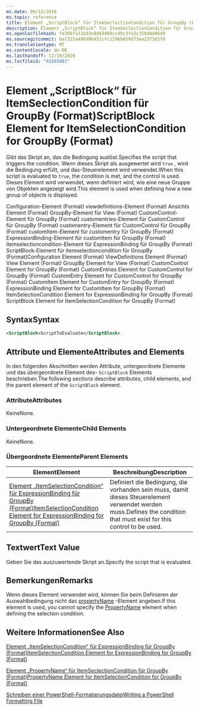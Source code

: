 ```yaml
---
ms.date: 09/13/2016
ms.topic: reference
title: Element „ScriptBlock“ für ItemSeclectionCondition für GroupBy (Format)
description: Element „ScriptBlock“ für ItemSeclectionCondition für GroupBy (Format)
ms.openlocfilehash: fe366fa31b93e8d69409cc49c3fe2c350d4d06d9
ms.sourcegitcommit: ba7315a496986451cfc1296b659d73ea2373d3f0
ms.translationtype: MT
ms.contentlocale: de-DE
ms.lasthandoff: 12/10/2020
ms.locfileid: "92665081"
---
```

# <a name="scriptblock-element-for-itemselectioncondition-for-groupby-format"></a><span data-ttu-id="51c54-103">Element „ScriptBlock“ für ItemSeclectionCondition für GroupBy (Format)</span><span class="sxs-lookup"><span data-stu-id="51c54-103">ScriptBlock Element for ItemSelectionCondition for GroupBy (Format)</span></span>

<span data-ttu-id="51c54-104">Gibt das Skript an, das die Bedingung auslöst.</span><span class="sxs-lookup"><span data-stu-id="51c54-104">Specifies the script that triggers the condition.</span></span> <span data-ttu-id="51c54-105">Wenn dieses Skript als ausgewertet wird `true` , wird die Bedingung erfüllt, und das-Steuerelement wird verwendet.</span><span class="sxs-lookup"><span data-stu-id="51c54-105">When this script is evaluated to `true`, the condition is met, and the control is used.</span></span> <span data-ttu-id="51c54-106">Dieses Element wird verwendet, wenn definiert wird, wie eine neue Gruppe von Objekten angezeigt wird.</span><span class="sxs-lookup"><span data-stu-id="51c54-106">This element is used when defining how a new group of objects is displayed.</span></span>

<span data-ttu-id="51c54-107">Configuration-Element (Format) viewdefinitions-Element (Format) Ansichts Element (Format) GroupBy-Element für View (Format) CustomControl-Element für GroupBy (Format) customentries-Element für CustomControl für GroupBy (Format) customentry-Element für CustomControl für GroupBy (Format) customItem-Element für customentry für GroupBy (Format) ExpressionBinding-Element für customItem für GroupBy (Format) itemselectioncondition-Element für ExpressionBinding für GroupBy (Format) ScriptBlock-Element für itemselectioncondition für GroupBy (Format)</span><span class="sxs-lookup"><span data-stu-id="51c54-107">Configuration Element (Format) ViewDefinitions Element (Format) View Element (Format) GroupBy Element for View (Format) CustomControl Element for GroupBy (Format) CustomEntries Element for CustomControl for GroupBy (Format) CustomEntry Element for CustomControl for GroupBy (Format) CustomItem Element for CustomEntry for GroupBy (Format) ExpressionBinding Element for CustomItem for GroupBy (Format) ItemSelectionCondition Element for ExpressionBinding for GroupBy (Format) ScriptBlock Element for ItemSelectionCondition for GroupBy (Format)</span></span>

## <a name="syntax"></a><span data-ttu-id="51c54-108">Syntax</span><span class="sxs-lookup"><span data-stu-id="51c54-108">Syntax</span></span>

```xml
<ScriptBlock>ScriptToEvaluate</ScriptBlock>
```

## <a name="attributes-and-elements"></a><span data-ttu-id="51c54-109">Attribute und Elemente</span><span class="sxs-lookup"><span data-stu-id="51c54-109">Attributes and Elements</span></span>

<span data-ttu-id="51c54-110">In den folgenden Abschnitten werden Attribute, untergeordnete Elemente und das übergeordnete Element des- `ScriptBlock` Elements beschrieben.</span><span class="sxs-lookup"><span data-stu-id="51c54-110">The following sections describe attributes, child elements, and the parent element of the `ScriptBlock` element.</span></span>

### <a name="attributes"></a><span data-ttu-id="51c54-111">Attribute</span><span class="sxs-lookup"><span data-stu-id="51c54-111">Attributes</span></span>

<span data-ttu-id="51c54-112">Keine</span><span class="sxs-lookup"><span data-stu-id="51c54-112">None.</span></span>

### <a name="child-elements"></a><span data-ttu-id="51c54-113">Untergeordnete Elemente</span><span class="sxs-lookup"><span data-stu-id="51c54-113">Child Elements</span></span>

<span data-ttu-id="51c54-114">Keine</span><span class="sxs-lookup"><span data-stu-id="51c54-114">None.</span></span>

### <a name="parent-elements"></a><span data-ttu-id="51c54-115">Übergeordnete Elemente</span><span class="sxs-lookup"><span data-stu-id="51c54-115">Parent Elements</span></span>

|<span data-ttu-id="51c54-116">Element</span><span class="sxs-lookup"><span data-stu-id="51c54-116">Element</span></span>|<span data-ttu-id="51c54-117">Beschreibung</span><span class="sxs-lookup"><span data-stu-id="51c54-117">Description</span></span>|
|-------------|-----------------|
|[<span data-ttu-id="51c54-118">Element „ItemSelectionCondition“ für ExpressionBinding für GroupBy (Format)</span><span class="sxs-lookup"><span data-stu-id="51c54-118">ItemSelectionCondition Element for ExpressionBinding for GroupBy (Format)</span></span>](./itemselectioncondition-element-for-expressionbinding-for-groupby-format.md)|<span data-ttu-id="51c54-119">Definiert die Bedingung, die vorhanden sein muss, damit dieses Steuerelement verwendet werden muss.</span><span class="sxs-lookup"><span data-stu-id="51c54-119">Defines the condition that must exist for this control to be used.</span></span>|

## <a name="text-value"></a><span data-ttu-id="51c54-120">Textwert</span><span class="sxs-lookup"><span data-stu-id="51c54-120">Text Value</span></span>

<span data-ttu-id="51c54-121">Geben Sie das auszuwertende Skript an.</span><span class="sxs-lookup"><span data-stu-id="51c54-121">Specify the script that is evaluated.</span></span>

## <a name="remarks"></a><span data-ttu-id="51c54-122">Bemerkungen</span><span class="sxs-lookup"><span data-stu-id="51c54-122">Remarks</span></span>

<span data-ttu-id="51c54-123">Wenn dieses Element verwendet wird, können Sie beim Definieren der Auswahlbedingung nicht das [propertyName](./propertyname-element-for-itemselectioncondition-for-groupby-format.md) -Element angeben.</span><span class="sxs-lookup"><span data-stu-id="51c54-123">If this element is used, you cannot specify the [PropertyName](./propertyname-element-for-itemselectioncondition-for-groupby-format.md) element when defining the selection condition.</span></span>

## <a name="see-also"></a><span data-ttu-id="51c54-124">Weitere Informationen</span><span class="sxs-lookup"><span data-stu-id="51c54-124">See Also</span></span>

[<span data-ttu-id="51c54-125">Element „ItemSelectionCondition“ für ExpressionBinding für GroupBy (Format)</span><span class="sxs-lookup"><span data-stu-id="51c54-125">ItemSelectionCondition Element for ExpressionBinding for GroupBy (Format)</span></span>](./itemselectioncondition-element-for-expressionbinding-for-groupby-format.md)

[<span data-ttu-id="51c54-126">Element „PropertyName“ für ItemSeclectionCondition für GroupBy (Format)</span><span class="sxs-lookup"><span data-stu-id="51c54-126">PropertyName Element for ItemSelectionCondition for GroupBy (Format)</span></span>](./propertyname-element-for-itemselectioncondition-for-groupby-format.md)

[<span data-ttu-id="51c54-127">Schreiben einer PowerShell-Formatierungsdatei</span><span class="sxs-lookup"><span data-stu-id="51c54-127">Writing a PowerShell Formatting File</span></span>](./writing-a-powershell-formatting-file.md)
